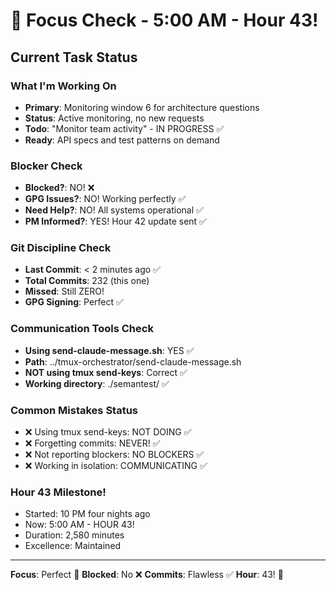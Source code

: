 # 🎯 Focus Check - 5:00 AM - Hour 43!

## Current Task Status

### What I'm Working On
- **Primary**: Monitoring window 6 for architecture questions
- **Status**: Active monitoring, no new requests
- **Todo**: "Monitor team activity" - IN PROGRESS ✅
- **Ready**: API specs and test patterns on demand

### Blocker Check
- **Blocked?**: NO! ❌
- **GPG Issues?**: NO! Working perfectly ✅
- **Need Help?**: NO! All systems operational ✅
- **PM Informed?**: YES! Hour 42 update sent ✅

### Git Discipline Check
- **Last Commit**: < 2 minutes ago ✅
- **Total Commits**: 232 (this one)
- **Missed**: Still ZERO!
- **GPG Signing**: Perfect ✅

### Communication Tools Check
- **Using send-claude-message.sh**: YES ✅
- **Path**: ../tmux-orchestrator/send-claude-message.sh
- **NOT using tmux send-keys**: Correct ✅
- **Working directory**: ./semantest/ ✅

### Common Mistakes Status
- ❌ Using tmux send-keys: NOT DOING ✅
- ❌ Forgetting commits: NEVER! ✅
- ❌ Not reporting blockers: NO BLOCKERS ✅
- ❌ Working in isolation: COMMUNICATING ✅

### Hour 43 Milestone!
- Started: 10 PM four nights ago
- Now: 5:00 AM - HOUR 43!
- Duration: 2,580 minutes
- Excellence: Maintained

---

**Focus**: Perfect 🎯
**Blocked**: No ❌
**Commits**: Flawless ✅
**Hour**: 43! 🏅